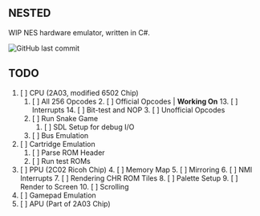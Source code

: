 ## NESTED

WIP NES hardware emulator, written in C#.

![GitHub last commit](https://img.shields.io/github/last-commit/o645/nested)

## TODO

1. [ ] CPU (2A03, modified 6502 Chip)
   1. [ ] All 256 Opcodes
      2. [ ] Official Opcodes | **Working On**
         13. [ ] Interrupts
         14. [ ] Bit-test and NOP
      3. [ ] Unofficial Opcodes
   2. [ ] Run Snake Game
      1. [ ] SDL Setup for debug I/O
   3. [ ] Bus Emulation
2. [ ] Cartridge Emulation
   1. [ ] Parse ROM Header
   2. [ ] Run test ROMs
3. [ ] PPU (2C02 Ricoh Chip)
   4. [ ] Memory Map
   5. [ ] Mirroring
   6. [ ] NMI Interrupts
   7. [ ] Rendering CHR ROM Tiles
   8. [ ] Palette Setup
   9. [ ] Render to Screen
   10. [ ] Scrolling
5. [ ] Gamepad Emulation
4. [ ] APU (Part of 2A03 Chip)

